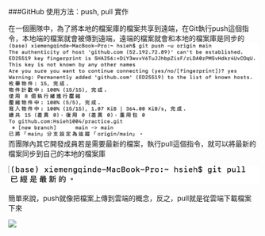 ###GitHub 使用方法：push, pull 實作

  在一個團隊中，為了將本地的檔案庫的檔案共享到遠端，在Git執行push這個指令，本地端的檔案就會被傳到遠端，遠端的檔案就會和本地的檔案庫是同步的
  ![](/圖片/1645501525998.jpg)
 而團隊內其它開發成員若是需要最新的檔案，執行pull這個指令，就可以將最新的檔案同步到自己的本地的檔案庫

![](/圖片/1645501496752.jpg)

簡單來說，push就像把檔案上傳到雲端的概念，反之，pull就是從雲端下載檔案下來

![](/PUSH%20PULL.png)

